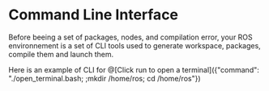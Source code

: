 # Command Line Interface

Before beeing a set of packages, nodes, and compilation error, your ROS environnement is a set of CLI tools used to generate workspace, packages, compile them and launch them.

Here is an example of CLI for 
@[Click run to open a terminal]({"command": "./open_terminal.bash; ;mkdir /home/ros; cd /home/ros"})
